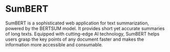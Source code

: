 # SumBERT

SumBERT is a sophisticated web application for text summarization, powered by the BERTSUM model. It provides short yet accurate summaries of long texts. Equipped with cutting-edge AI technology, SumBERT helps users grasp the key points of any document faster and makes the information more accessible and consumable.
